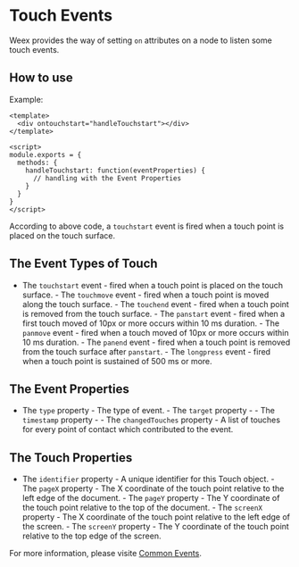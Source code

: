# Touch Events

Weex provides the way of setting `on` attributes on a node to listen some
touch events.

## How to use

Example:

```
<template>
  <div ontouchstart="handleTouchstart"></div>
</template>

<script>
module.exports = {
  methods: {
    handleTouchstart: function(eventProperties) {
      // handling with the Event Properties
    }
  }
}
</script>
```

According to above code, a `touchstart` event is fired when a touch point is
placed on the touch surface.

## The Event Types of Touch 

- The `touchstart` event - fired when a touch point is placed on the touch
surface.  - The `touchmove` event - fired when a touch point is moved along
the touch surface.  - The `touchend` event - fired when a touch point is
removed from the touch surface.  - The `panstart` event - fired when a first
touch moved of 10px or more occurs within 10 ms duration.  - The `panmove`
event - fired when a touch moved of 10px or more occurs within 10 ms
duration.  - The `panend` event - fired when a touch point is removed from
the touch surface after `panstart`.  - The `longpress` event - fired when a
touch point is sustained of 500 ms or more.

## The Event Properties

- The `type` property - The type of event.  - The `target` property - - The
`timestamp` property - - The `changedTouches` property - A list of touches
for every point of contact which contributed to the event.

## The Touch Properties

- The `identifier` property - A unique identifier for this Touch object.  -
The `pageX` property - The X coordinate of the touch point relative to the
left edge of the document.  - The `pageY` property - The Y coordinate of the
touch point relative to the top of the document.  - The `screenX` property -
The X coordinate of the touch point relative to the left edge of the
screen.  - The `screenY` property - The Y coordinate of the touch point
relative to the top edge of the screen.

For more information, please visite [Common Events](events.md).
